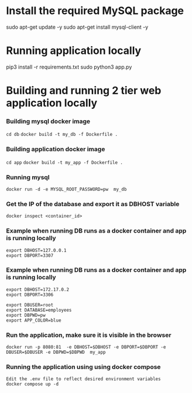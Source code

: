 # Install the required MySQL package

sudo apt-get update -y
sudo apt-get install mysql-client -y

# Running application locally
pip3 install -r requirements.txt
sudo python3 app.py
# Building and running 2 tier web application locally
### Building mysql docker image 
```cd db```
```docker build -t my_db -f Dockerfile . ```

### Building application docker image 
```cd app```
```docker build -t my_app -f Dockerfile . ```

### Running mysql
```docker run -d -e MYSQL_ROOT_PASSWORD=pw  my_db```


### Get the IP of the database and export it as DBHOST variable
```docker inspect <container_id>```


### Example when running DB runs as a docker container and app is running locally
```
export DBHOST=127.0.0.1
export DBPORT=3307
```
### Example when running DB runs as a docker container and app is running locally
```
export DBHOST=172.17.0.2
export DBPORT=3306
```
```
export DBUSER=root
export DATABASE=employees
export DBPWD=pw
export APP_COLOR=blue
```
### Run the application, make sure it is visible in the browser
```docker run -p 8080:81  -e DBHOST=$DBHOST -e DBPORT=$DBPORT -e  DBUSER=$DBUSER -e DBPWD=$DBPWD  my_app```

### Running the application using using docker compose
```
Edit the .env file to reflect desired environment variables
docker compose up -d
```
